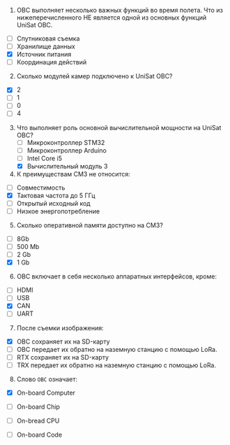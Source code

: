 1. OBC выполняет несколько важных функций во время полета. Что из нижеперечисленного НЕ является одной из основных функций UniSat OBC.

- [ ] Спутниковая съемка
- [ ] Хранилище данных
- [x] Источник питания
- [ ] Координация действий

2. Сколько модулей камер подключено к UniSat OBC?

- [x] 2
- [ ] 1
- [ ] 0
- [ ] 4

3. Что выполняет роль основной вычислительной мощности на UniSat OBC?
   - [ ] Микроконтроллер STM32
   - [ ] Микроконтроллер Arduino
   - [ ] Intel Core i5
   - [x] Вычислительный модуль 3

4. К преимуществам CM3 не относится:

- [ ] Совместимость
- [x] Тактовая частота до 5 ГГц
- [ ] Открытый исходный код 
- [ ] Низкое энергопотребление

5. Сколько оперативной памяти доступно на CM3?

- [ ] 8Gb
- [ ] 500 Mb
- [ ] 2 Gb
- [x] 1 Gb

6. OBC включает в себя несколько аппаратных интерфейсов, кроме:

- [ ] HDMI
- [ ] USB
- [x] CAN
- [ ] UART

7. После съемки изображения:

- [x] OBC сохраняет их на SD-карту
- [ ] OBC передает их обратно на наземную станцию с помощью LoRa.
- [ ] RTX сохраняет их на SD-карту
- [ ] TRX передает их обратно на наземную станцию с помощью LoRa.

8. Слово `OBC` означает:

- [x] On-board Computer
- [ ] On-board Chip 
- [ ] On-bread CPU
- [ ] On-board Code







 
